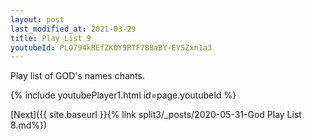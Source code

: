 ```yaml
---
layout: post
last_modified_at: 2021-03-29
title: Play List 9
youtubeId: PLO794kREfZK0Y9RTF7BBaBY-EVSZxn1a3
---
```

 
 
Play list of GOD's names chants.
 
{% include youtubePlayer1.html id=page.youtubeId %}
 

[Next]({{ site.baseurl }}{% link  split3/_posts/2020-05-31-God Play List 8.md%})
